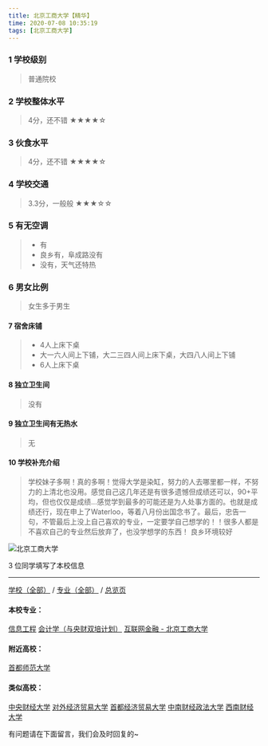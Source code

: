 ```yaml
---
title: 北京工商大学【精华】
time: 2020-07-08 10:35:19
tags: [北京工商大学]
---
```

### 1 学校级别
> 普通院校


### 2 学校整体水平
> 4分，还不错
★★★★☆


### 3 伙食水平
>  4分，还不错
★★★★☆


### 4 学校交通
> 3.3分，一般般
★★★☆☆


### 5 有无空调
> - 有
> - 良乡有，阜成路没有
> - 没有，天气还特热

### 6 男女比例
> 女生多于男生


#### 7 宿舍床铺
> - 4人上床下桌
> - 大一六人间上下铺，大二三四人间上床下桌，大四八人间上下铺
> - 6人上床下桌
 

#### 8 独立卫生间
> 没有


#### 9 独立卫生间有无热水
> 无


#### 10 学校补充介绍
> 学校妹子多啊！真的多啊！觉得大学是染缸，努力的人去哪里都一样，不努力的上清北也没用。感觉自己这几年还是有很多遗憾但成绩还可以，90+平均，但也仅仅是成绩…感觉学到最多的可能还是为人处事方面的。也就是成绩还行，现在申上了Waterloo，等着八月份出国念书了。最后，忠告一句，不管最后上没上自己喜欢的专业，一定要学自己想学的！！很多人都是不喜欢自己的专业然后放弃了，也没学想学的东西！
> 良乡环境较好


![北京工商大学](http://upload-images.jianshu.io/upload_images/6510336-c0b4b38baddfe94a.jpg?imageMogr2/auto-orient/strip%7CimageView2/2/w/1240)

3 位同学填写了本校信息
***
[学校（全部）](https://univgo.github.io/2020/07/08/3efa6bcca419) / [专业（全部）](https://univgo.github.io/2020/07/08/2d4c6d3552c2) / [总览页](https://univgo.github.io/2020/07/08/445daeb4fa00)
#### 本校专业：
[信息工程](https://univgo.github.io/2020/07/08/ab8228ed7e2d)
[会计学（与央财双培计划）](https://univgo.github.io/2020/07/08/efa86b1a5d45)
[互联网金融 - 北京工商大学](https://univgo.github.io/2020/07/08/a8070ba874b5)
#### 附近高校：
[首都师范大学](https://univgo.github.io/2020/07/08/8239521db7bd) 
#### 类似高校：
[中央财经大学](https://univgo.github.io/2020/07/08/16164b551300)
[对外经济贸易大学](https://univgo.github.io/2020/07/08/388ba3d75aa0)
[首都经济贸易大学](https://univgo.github.io/2020/07/08/d67431e33618)
[中南财经政法大学](https://univgo.github.io/2020/07/08/e0f7b3b28bab)
[西南财经大学](https://univgo.github.io/2020/07/08/7943ebfcb95a)

有问题请在下面留言，我们会及时回复的~
